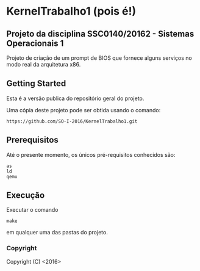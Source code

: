 # KernelTrabalho1 (pois é!)

## Projeto da disciplina SSC0140/20162 - Sistemas Operacionais 1

Projeto de criação de um prompt de BIOS que fornece alguns serviços no modo real da arquitetura x86.

## Getting Started

Esta é a versão publica do repositório geral do projeto.

Uma cópia deste projeto pode ser obtida usando o comando:

```
https://github.com/SO-I-2016/KernelTrabalho1.git
```

## Prerequisitos

Até o presente momento, os únicos pré-requisitos conhecidos são:

```
as
ld
qemu
```
## Execução

Executar o comando
```
make
```
em qualquer uma das pastas do projeto.

### Copyright

Copyright (C) <2016>  